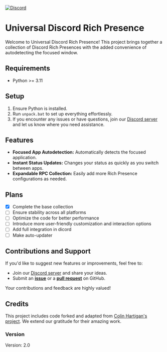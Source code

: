 [![Discord](https://img.shields.io/discord/1054578014593241179?style=flat&logo=discord&logoColor=ffffff&label=Discord&labelColor=0000ff&link=https%3A%2F%2Fdiscord.gg%2FdzqeXYDDmy)](https://discord.gg/dzqeXYDDmy) 

# Universal Discord Rich Presence

Welcome to Universal Discord Rich Presence! This project brings together a collection of Discord Rich Presences with the added convenience of autodetecting the focused window.

## Requirements
- Python >= 3.11

## Setup
1. Ensure Python is installed.
2. Run `unpack.bat` to set up everything effortlessly.
3. If you encounter any issues or have questions, join our [Discord server](https://discord.gg/dzqeXYDDmy) and let us know where you need assistance.

## Features
- **Focused App Autodetection:** Automatically detects the focused application.
- **Instant Status Updates:** Changes your status as quickly as you switch between apps.
- **Expandable RPC Collection:** Easily add more Rich Presence configurations as needed.

## Plans
- [x] Complete the base collection
- [ ] Ensure stability across all platforms
- [ ] Optimize the code for better performance
- [ ] Introduce more user-friendly customization and interaction options
- [ ] Add full integration in dicord
- [ ] Make auto-updater

## Contributions and Support
If you'd like to suggest new features or improvements, feel free to:
- Join our [Discord server](https://discord.gg/dzqeXYDDmy) and share your ideas.
- Submit an [**issue**](https://github.com/Purple-Palm/Universal-Discord-Rich-Presence/issues) or a [**pull request**](https://github.com/Purple-Palm/Universal-Discord-Rich-Presence/pulls) on GitHub.

Your contributions and feedback are highly valued!

## Credits
This project includes code forked and adapted from [Colin Hartigan's project](https://github.com/colinhartigan/valorant-rpc). We extend our gratitude for their amazing work.


### Version
Version: 2.0

